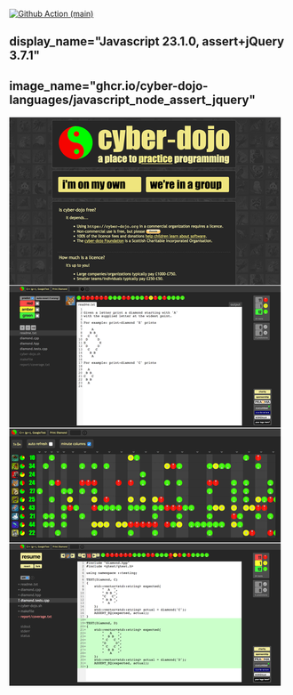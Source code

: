 [![Github Action (main)](https://github.com/cyber-dojo-languages/javascript-assert-jquery/actions/workflows/main.yml/badge.svg)](https://github.com/cyber-dojo-languages/javascript-assert-jquery/actions)

## display_name="Javascript 23.1.0, assert+jQuery 3.7.1"
## image_name="ghcr.io/cyber-dojo-languages/javascript_node_assert_jquery"

![cyber-dojo.org home page](https://github.com/cyber-dojo/cyber-dojo/blob/master/shared/home_page_snapshot.png)
